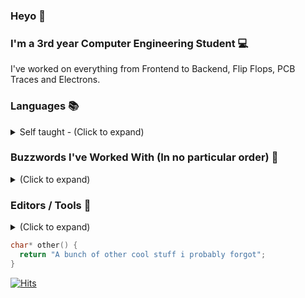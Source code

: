 ### Heyo 👋

### I'm a 3rd year Computer Engineering Student 💻

I've worked on everything from Frontend to Backend, Flip Flops, PCB Traces and Electrons.

### Languages 📚
<details>
  <summary>Self taught - (Click to expand)</summary>
  
    - Java ☕
    - Dart 🐦
    - [System]Verilog and VHDL 🤖
    - C++, C, TS/JS, Python, C#, Lua, PHP, SQL, HTML/CSS
    - Can write ASM
    - Enforce Script (DayZ Modding/Enfusion Engine)
    ❤️ FPGAs and HDLs
</details>

### Buzzwords I've Worked With (In no particular order) 🌉
<details>
  <summary>(Click to expand)</summary>
  
    - Amazing Googler 😎
    - Windows / Linux 🐧
  
    Hardware
    - Altera, Xilinx ZYNQ, Lattice ice40. Modelsim, XSim
    - RGB lighting and LED displays
    - Arduino, Embedded Systems, IoT, Home Automation
    - PCB / Circuit Design / Electronics and Drone Hobbyist / HiFi Audio Hobbyist 🛸
  
    Software
    - (My)SQL, Redis 🗃
    - Flutter 🐦, Native Android 📱, JavaFX + Swing ☕
    - IIS / Windows Server 🌐
    - Rough ML and DL knowledge ✖
    - RSA Cryptography, OAuth2. 🔒
    - Worked a bit with PBS (Portable Batch Server)
    - GitHub Enterprise Admin
    other()
</details>
 
### Editors / Tools 🔨
<details>
  <summary>(Click to expand)</summary>
  
    - Windows + Zorin OS
    - Jetbrains Toolbox 🧰
    - VS Code 👓
    - Tabby 🖥
    - WinScp 📁
    - Spotify + Amazon Music 🎵
    other()
</details>

```c
char* other() {
  return "A bunch of other cool stuff i probably forgot";
}
```

[![Hits](https://hits.seeyoufarm.com/api/count/incr/badge.svg?url=https%3A%2F%2Fgithub.com%2FFiercestT&count_bg=%235C00FF&title_bg=%23FF7D00&icon=cliqz.svg&icon_color=%235C00FF&title=Visitors&edge_flat=true)](https://hits.seeyoufarm.com)
